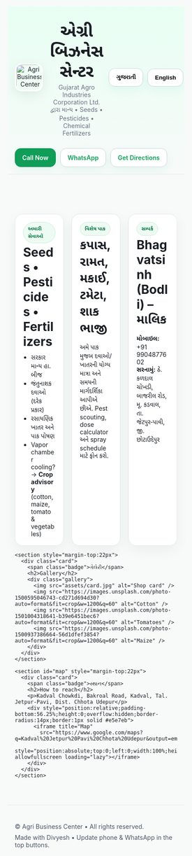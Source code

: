<!DOCTYPE html>
<html lang="gu">
<head>
  <meta charset="utf-8" />
  <meta name="viewport" content="width=device-width, initial-scale=1" />
  <title>એગ્રી બિઝનેસ સેન્ટર | Agri Business Center</title>
  <meta name="description" content="એગ્રી બિઝનેસ સેન્ટર – હા. બીજ, જંતુનાશક દવાઓ અને રસાયણિક ખાતર. કપાસ, રામત, મકાઈ, ટમેટા અને શાકભાજી માટે નિષ્ણાત સલાહ. કડવાલ, જેટપુર‑પાવી, છોટાઉદેપુર." />
  <meta name="format-detection" content="telephone=no" />
  <link rel="preconnect" href="https://fonts.googleapis.com">
  <link rel="preconnect" href="https://fonts.gstatic.com" crossorigin>
  <link href="https://fonts.googleapis.com/css2?family=Noto+Sans+Gujarati:wght@400;600;700&family=Inter:wght@400;600;700&display=swap" rel="stylesheet">
  <style>
    :root{
      --pri:#0f9d58;--sec:#198754;--acc:#ffc107;--bg:#f7faf9;--ink:#1b1f24;--mut:#6b7280;
    }
    *{box-sizing:border-box}
    html,body{margin:0;background:var(--bg);color:var(--ink);font-family:"Inter","Noto Sans Gujarati",system-ui,-apple-system,Segoe UI,Roboto,Helvetica,Arial,sans-serif}
    a{color:var(--pri);text-decoration:none}
    img{max-width:100%;height:auto;}
    .wrap{max-width:1100px;margin:auto;padding:16px}
    header.hero{position:relative;overflow:hidden;border-bottom:1px solid #e5e7eb;background:linear-gradient(180deg,#e8fff3,transparent)}
    .brand{display:flex;align-items:center;gap:16px}
    .logo{width:64px;height:64px;border-radius:16px;object-fit:cover;border:3px solid #fff;box-shadow:0 8px 30px rgba(0,0,0,.08)}
    h1{font-size:clamp(24px,4vw,40px);margin:6px 0 0 0;line-height:1.2}
    .subtitle{color:var(--mut);margin-top:6px}
    .cta-row{display:flex;flex-wrap:wrap;gap:10px;margin-top:16px}
    .btn{display:inline-flex;align-items:center;gap:8px;padding:12px 16px;border-radius:14px;border:1px solid #d1d5db;background:#fff;box-shadow:0 8px 20px rgba(16,185,129,.08);font-weight:600}
    .btn.primary{background:var(--pri);color:#fff;border-color:transparent}
    .grid{display:grid;gap:18px}
    .grid.cols-3{grid-template-columns:repeat(3,minmax(0,1fr))}
    @media (max-width:900px){.grid.cols-3{grid-template-columns:1fr 1fr}}
    @media (max-width:640px){.grid.cols-3{grid-template-columns:1fr}}
    .card{background:#fff;border:1px solid #e5e7eb;border-radius:18px;padding:18px;box-shadow:0 10px 30px rgba(0,0,0,.05)}
    h2{font-size:clamp(20px,3vw,28px);margin:4px 0 10px}
    ul{margin:0;padding-left:18px}
    .badge{display:inline-block;padding:6px 10px;border-radius:999px;background:#eefbf3;color:#0a7a45;font-weight:600;font-size:12px;border:1px solid #c7eedb}
    footer{margin-top:30px;padding:24px 0;border-top:1px solid #e5e7eb;color:#4b5563}
    .lang{display:flex;gap:10px;align-items:center}
    .topbar{display:flex;justify-content:space-between;gap:12px;align-items:center;padding:10px 0}
    .gallery{display:grid;gap:10px;grid-template-columns:repeat(4,1fr)}
    @media(max-width:900px){.gallery{grid-template-columns:repeat(3,1fr)}}
    @media(max-width:640px){.gallery{grid-template-columns:repeat(2,1fr)}}
    .gallery img{border-radius:14px;border:1px solid #e5e7eb}

    .og{display:none}
  </style>
  <!-- Open Graph -->
  <meta property="og:title" content="એગ્રી બિઝનેસ સેન્ટર – Agri Business Center" />
  <meta property="og:description" content="HA seeds, pesticides, chemical fertilizers and crop advisory in Kadval, Jetpur‑Pavi, Chhota Udepur." />
  <meta property="og:type" content="website" />
  <meta property="og:image" content="assets/card.jpg" />
  <meta name="twitter:card" content="summary_large_image" />
  <!-- LocalBusiness Schema -->
  <script type="application/ld+json">
  {
    "@context": "https://schema.org",
    "@type": "Store",
    "name": "Agri Business Center",
    "image": ["assets/card.jpg"],
    "address": {
      "@type": "PostalAddress",
      "streetAddress": "Kadval Chowkdi, Bakroal Road, Kadval",
      "addressLocality": "Jetpur‑Pavi",
      "addressRegion": "Gujarat",
      "postalCode": "",
      "addressCountry": "IN"
    },
    "geo": {
      "@type": "GeoCoordinates",
      "latitude": 22.3,
      "longitude": 74.1
    },
    "url": "https://example.com/",
    "telephone": "+91-819904877602",
    "areaServed": "Chhota Udepur district",
    "sameAs": []
  }
  </script>
</head>
<body>
  <header class="hero">
    <div class="wrap">
      <div class="topbar">
        <div class="brand">
          <!-- Replace assets/card.jpg with your logo/photo -->
          <img class="logo" src="assets/card.jpg" alt="Agri Business Center" />
          <div>
            <h1>એગ્રી બિઝનેસ સેન્ટર</h1>
            <div class="subtitle">Gujarat Agro Industries Corporation Ltd. દ્વારા માન્ય • Seeds • Pesticides • Chemical Fertilizers</div>
          </div>
        </div>
        <div class="lang">
          <button class="btn" onclick="setLang('gu')">ગુજરાતી</button>
          <button class="btn" onclick="setLang('en')">English</button>
        </div>
      </div>
      <div class="cta-row">
        <a class="btn primary" id="callBtn" href="tel:+9188XXXXXXX0">Call Now</a>
        <a class="btn" id="waBtn" target="_blank" rel="noopener" href="https://wa.me/9188XXXXXXX0?text=Namaste%20Agri%20Business%20Center">WhatsApp</a>
        <a class="btn" target="_blank" rel="noopener" href="#map">Get Directions</a>
      </div>
    </div>
  </header>

  <main class="wrap">
    <section class="grid cols-3" style="margin-top:18px">
      <div class="card">
        <span class="badge">અમારી સેવાઓ</span>
        <h2>Seeds • Pesticides • Fertilizers</h2>
        <ul>
          <li>સરકાર માન્ય હા. બીજ</li>
          <li>જંતુનાશક દવાઓ (દરેક પ્રકાર)</li>
          <li>રસાયણિક ખાતર અને પાક પોષણ</li>
          <li>Vapor chamber cooling? → <strong>Crop advisory</strong> (cotton, maize, tomato & vegetables)</li>
        </ul>
      </div>
      <div class="card">
        <span class="badge">વિશેષ પાક</span>
        <h2>કપાસ, રામત, મકાઈ, ટમેટા, શાકભાજી</h2>
        <p>અમે પાક મુજબ દવાઓ/ખાતરની યોગ્ય માત્રા અને સમયની માર્ગદર્શિકા આપીએ છીએ. Pest scouting, dose calculator અને spray schedule માટે ફોન કરો.</p>
      </div>
      <div class="card">
        <span class="badge">સમ્પર્ક</span>
        <h2>Bhagvatsinh (Bodli) – માલિક</h2>
        <p><strong>મોબાઇલ:</strong> +91 9904877602<br/>
           <strong>સરનામું:</strong> ઠે. કળદાલ ચોખડી, બાજરીલ રોડ, મૂ. કડવાલ, તા. જેટપુર‑પાવી, જી. છોટાઉદેપુર
        </p>
        <p class="subtitle"></p>
      </div>
    </section>

    <section style="margin-top:22px">
      <div class="card">
        <span class="badge">ગેલેરી</span>
        <h2>Gallery</h2>
        <div class="gallery">
          <img src="assets/card.jpg" alt="Shop card" />
          <img src="https://images.unsplash.com/photo-1500595046743-cd271d694d30?auto=format&fit=crop&w=1200&q=60" alt="Cotton" />
          <img src="https://images.unsplash.com/photo-1501004318641-b39e6451bec6?auto=format&fit=crop&w=1200&q=60" alt="Tomatoes" />
          <img src="https://images.unsplash.com/photo-1500937386664-56d1dfef3854?auto=format&fit=crop&w=1200&q=60" alt="Maize" />
        </div>
      </div>
    </section>

    <section id="map" style="margin-top:22px">
      <div class="card">
        <span class="badge">સ્થાન</span>
        <h2>How to reach</h2>
        <p>Kadval Chowkdi, Bakroal Road, Kadval, Tal. Jetpur‑Pavi, Dist. Chhota Udepur</p>
        <div style="position:relative;padding-bottom:56.25%;height:0;overflow:hidden;border-radius:14px;border:1px solid #e5e7eb">
          <iframe title="Map"
            src="https://www.google.com/maps?q=Kadval%20Jetpur%20Pavi%20Chhota%20Udepur&output=embed"
            style="position:absolute;top:0;left:0;width:100%;height:100%;border:0" allowfullscreen loading="lazy"></iframe>
        </div>
      </div>
    </section>
  </main>

  <footer>
    <div class="wrap">
      <div>© <span id="yr"></span> Agri Business Center • All rights reserved.</div>
      <div style="margin-top:8px;font-size:14px">Made with Divyesh • Update phone & WhatsApp in the top buttons.</div>
    </div>
  </footer>

  <script>
    // Language toggle (Gujarati/English minimal)
    const strings = {
      gu: {
        call:"હવે કોલ કરો", wa:"વોટ્સએપ", dir:"દિશા", services:"અમારી સેવાઓ"
      },
      en: {
        call:"Call Now", wa:"WhatsApp", dir:"Get Directions", services:"Our Services"
      }
    };
    function setLang(k){
      document.documentElement.lang = k;
      const s = strings[k];
      document.getElementById('callBtn').textContent = s.call;
      document.getElementById('waBtn').textContent = s.wa;
    }
    document.getElementById('yr').textContent = new Date().getFullYear();
  </script>
</body>
</html>
